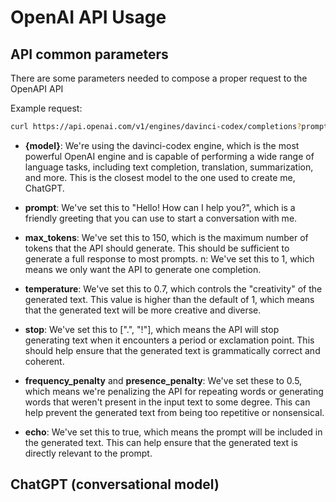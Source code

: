 # OpenAI API Usage

## API common parameters

There are some parameters needed to compose a proper request to the OpenAPI API

Example request: 

``` bash
curl https://api.openai.com/v1/engines/davinci-codex/completions?prompt=Hello!%20How%20can%20I%20help%20you%3F&max_tokens=150&n=1&temperature=0.7&stop=%5B%22.%22%2C%20%22!%22%5D&frequency_penalty=0.5&presence_penalty=0.5&echo=true
```

* **{model}**: We're using the davinci-codex engine, which is the most powerful OpenAI engine and is capable of performing a wide range of language tasks, including text completion, translation, summarization, and more. This is the closest model to the one used to create me, ChatGPT.

* **prompt**: We've set this to "Hello! How can I help you?", which is a friendly greeting that you can use to start a conversation with me.

* **max_tokens**: We've set this to 150, which is the maximum number of tokens that the API should generate. This should be sufficient to generate a full response to most prompts.
n: We've set this to 1, which means we only want the API to generate one completion.

* **temperature**: We've set this to 0.7, which controls the "creativity" of the generated text. This value is higher than the default of 1, which means that the generated text will be more creative and diverse.

* **stop**: We've set this to [".", "!"], which means the API will stop generating text when it encounters a period or exclamation point. This should help ensure that the generated text is grammatically correct and coherent.

* **frequency_penalty** and **presence_penalty**: We've set these to 0.5, which means we're penalizing the API for repeating words or generating words that weren't present in the input text to some degree. This can help prevent the generated text from being too repetitive or nonsensical.

* **echo**: We've set this to true, which means the prompt will be included in the generated text. This can help ensure that the generated text is directly relevant to the prompt.

## ChatGPT (conversational model)